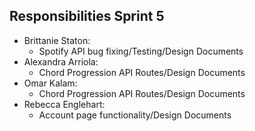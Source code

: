## Responsibilities Sprint 5
* Brittanie Staton: 
  - Spotify API bug fixing/Testing/Design Documents
* Alexandra Arriola: 
  - Chord Progression API Routes/Design Documents
* Omar Kalam:
  - Chord Progression API Routes/Design Documents
* Rebecca Englehart:
  - Account page functionality/Design Documents
